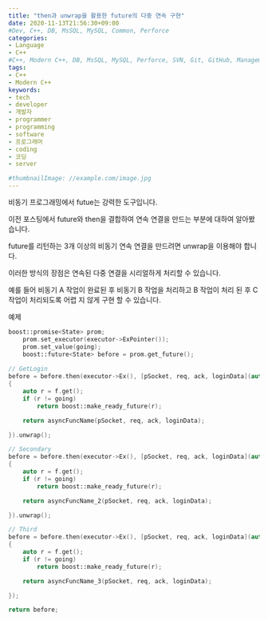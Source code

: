 ```yaml
---
title: "then과 unwrap을 활용한 future의 다중 연속 구현"
date: 2020-11-13T21:56:30+09:00
#Dev, C++, DB, MsSQL, MySQL, Common, Perforce
categories:
- Language
- C++
#C++, Modern C++, DB, MsSQL, MySQL, Perforce, SVN, Git, GitHub, Management
tags:
- C++
- Modern C++
keywords:
- tech
- developer
- 개발자
- programmer
- programming
- software
- 프로그래머
- coding
- 코딩
- server

#thumbnailImage: //example.com/image.jpg
---
```


비동기 프로그래밍에서 futue는 강력한 도구입니다.

이전 포스팅에서 future와 then을 결합하여 연속 연결을 만드는 부분에 대하여 알아봤습니다.

future를 리턴하는 3개 이상의 비동기 연속 연결을 만드려면 unwrap을 이용해야 합니다.

<!--more-->

이러한 방식의 장점은 연속된 다중 연결을 시리얼하게 처리할 수 있습니다.

예를 들어 비동기 A 작업이 완료된 후 비동기 B 작업을 처리하고 B 작업이 처리 된 후 C 작업이 처리되도록 어렵 지 않게 구현 할 수 있습니다.



예제

```c++
boost::promise<State> prom;
    prom.set_executor(executor->ExPointer());
    prom.set_value(going);
    boost::future<State> before = prom.get_future();
    
// GetLogin
before = before.then(executor->Ex(), [pSocket, req, ack, loginData](auto f)
{
    auto r = f.get();
    if (r != going)
        return boost::make_ready_future(r);

    return asyncFuncName(pSocket, req, ack, loginData);

}).unwrap();

// Secondary
before = before.then(executor->Ex(), [pSocket, req, ack, loginData](auto f)
{
    auto r = f.get();
    if (r != going)
        return boost::make_ready_future(r);

    return asyncFuncName_2(pSocket, req, ack, loginData);

}).unwrap();

// Third
before = before.then(executor->Ex(), [pSocket, req, ack, loginData](auto f)
{
    auto r = f.get();
    if (r != going)
        return boost::make_ready_future(r);

    return asyncFuncName_3(pSocket, req, ack, loginData);

});

return before;
```